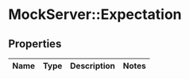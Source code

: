 # MockServer::Expectation

## Properties
Name | Type | Description | Notes
------------ | ------------- | ------------- | -------------



